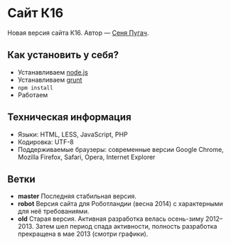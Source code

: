 Сайт К16
========
Новая версия сайта К16. Автор — [Сеня Пугач](https://github.com/upisfree).

## Как установить у себя?
 * Устанавливаем [node.js](http://nodejs.org/download)
 * Устанавливаем [grunt](http://gruntjs.com/getting-started)
 * ```npm install```
 * Работаем

## Техническая информация
 * Языки: HTML, LESS, JavaScript, PHP
 * Кодировка: UTF-8
 * Поддерживаемые браузеры: современные версии Google Chrome, Mozilla Firefox, Safari, Opera, Internet Explorer

## Ветки
 * **master**
 Последняя стабильная версия.
 * **robot**
 Версия сайта для Роботландии (весна 2014) с характерными для неё требованиями.
 * **old**
 Старая версия. Активная разработка велась осень-зиму 2012–2013. Затем шел период спада активности, полность разработка прекращена в мае 2013 (смотри графики).
